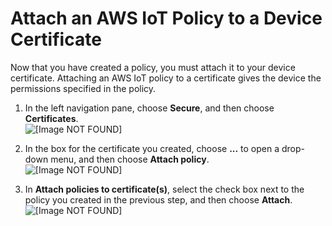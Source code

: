 # Attach an AWS IoT Policy to a Device Certificate<a name="attach-policy-to-certificate"></a>

Now that you have created a policy, you must attach it to your device certificate\. Attaching an AWS IoT policy to a certificate gives the device the permissions specified in the policy\.

1. In the left navigation pane, choose **Secure**, and then choose **Certificates**\.  
![\[Image NOT FOUND\]](http://docs.aws.amazon.com/iot/latest/developerguide/images/certificate-page.png)

1. In the box for the certificate you created, choose **\.\.\.** to open a drop\-down menu, and then choose **Attach policy**\.  
![\[Image NOT FOUND\]](http://docs.aws.amazon.com/iot/latest/developerguide/images/certificates-dashboard.png)

1. In **Attach policies to certificate\(s\)**, select the check box next to the policy you created in the previous step, and then choose **Attach**\.  
![\[Image NOT FOUND\]](http://docs.aws.amazon.com/iot/latest/developerguide/images/attach-policy-to-cert.png)